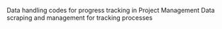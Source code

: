 Data handling codes for progress tracking in Project Management
Data scraping and management for tracking processes
